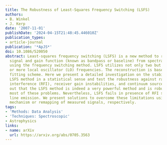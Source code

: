 ```yaml
---
title: The Robustness of Least-Squares Frequency Switching (LSFS)
authors:
- B. Winkel
- J. Kerp
date: '2007-11-01'
publishDate: '2024-04-15T21:48:45.446010Z'
publication_types:
- article-journal
publication: '*ApJS*'
doi: 10.1086/520050
abstract: Least-squares frequency switching (LSFS) is a new method to reconstruct
  signal and gain function (known as bandpass or baseline) from spectral line observations
  using the frequency switching method. LSFS utilizes not only two but a set of three
  or more local oscillator (LO) frequencies. The reconstruction is based on a least-squares
  fitting scheme. Here we present a detailed investigation on the stability of the
  LSFS method in a statistical sense and test the robustness against radio frequency
  interference (RFI), receiver gain instabilities, and continuum sources. It turns
  out that the LSFS method is indeed a very powerful method and is robust against
  most of these problems. Nevertheless, LSFS fails in presence of RFI signals or strong
  line emission. We present solutions to overcome these limitations using a flagging
  mechanism or remapping of measured signals, respectively.
tags:
- 'Methods: Data Analysis'
- 'Techniques: Spectroscopic'
- Astrophysics
links:
- name: arXiv
  url: https://arxiv.org/abs/0705.3563
---
```

